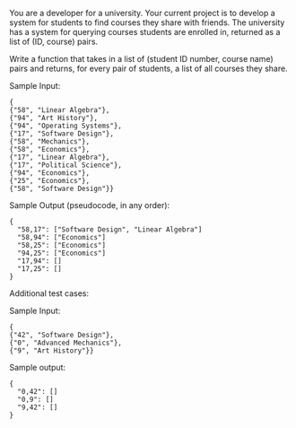 You are a developer for a university. Your current project is to develop a system for students to find courses they share with friends. The university has a system for querying courses students are enrolled in, returned as a list of (ID, course) pairs.

Write a function that takes in a list of (student ID number, course name) pairs and returns, for every pair of students, a list of all courses they share.

Sample Input:

```
{
{"58", "Linear Algebra"},
{"94", "Art History"},
{"94", "Operating Systems"},
{"17", "Software Design"},
{"58", "Mechanics"},
{"58", "Economics"},
{"17", "Linear Algebra"},
{"17", "Political Science"},
{"94", "Economics"},
{"25", "Economics"},
{"58", "Software Design"}}

```

Sample Output (pseudocode, in any order):

```
{
  "58,17": ["Software Design", "Linear Algebra"]
  "58,94": ["Economics"]
  "58,25": ["Economics"]
  "94,25": ["Economics"]
  "17,94": []
  "17,25": []
}

```





Additional test cases:

Sample Input:
```
{
{"42", "Software Design"},
{"0", "Advanced Mechanics"},
{"9", "Art History"}}
```

Sample output:

```
{
  "0,42": []
  "0,9": []
  "9,42": []
}

```
